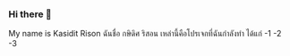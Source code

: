 ### Hi there 👋

My name is Kasidit Rison
ฉันชื่อ กษิดิศ ริสอน
เหล่านี้คือโปรเจกที่ฉันกำลังทำ ได้แก่
-1
-2
-3

<!--
**r-kasidit/r-kasidit** is a ✨ _special_ ✨ repository because its `README.md` (this file) appears on your GitHub profile.

Here are some ideas to get you started:

- 🔭 I’m currently working on ...
- 🌱 I’m currently learning ...
- 👯 I’m looking to collaborate on ...
- 🤔 I’m looking for help with ...
- 💬 Ask me about ...
- 📫 How to reach me: ...
- 😄 Pronouns: ...
- ⚡ Fun fact: ...
-->

